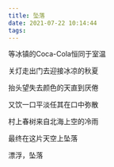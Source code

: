 ```yaml
---
title: 坠落
date: 2021-07-22 10:14:44
tags:
---
```


等冰镇的Coca-Cola恒同于室温

关灯走出门去迎接冰凉的秋夏

抬头望失去颜色的天直到厌倦

又饮一口平淡任其在口中弥散

村上春树来自北海上空的冷雨

最终在这片天空上坠落

漂浮，坠落
